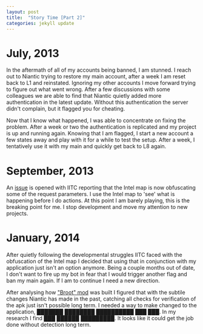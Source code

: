 ```yaml
---
layout: post
title:  "Story Time [Part 2]"
categories: jekyll update
---
```


July, 2013
===

In the aftermath of all of my accounts being banned, I am stunned. I reach out to Niantic trying to restore my main account, after a week I am reset back to L1 and reinstated. Ignoring my other accounts I move forward trying to figure out what went wrong. After a few discussions with some colleagues we are able to find that Niantic quietly added more authentication in the latest update. Without this authentication the server didn't complain, but it flagged you for cheating.

Now that I know what happened, I was able to concentrate on fixing the problem. After a week or two the authentication is replicated and my project is up and running again. Knowing that I am flagged, I start a new account a few states away and play with it for a while to test the setup. After a week, I tentatively use it with my main and quickly get back to L8 again.

September, 2013
==

An [issue](https://github.com/jonatkins/ingress-intel-total-conversion/issues/518) is opened with IITC reporting that the Intel map is now obfuscating some of the request parameters. I use the Intel map to 'see' what is happening before I do actions. At this point I am barely playing, this is the breaking point for me. I stop development and move my attention to new projects.

January, 2014
==

After quietly following the developmental struggles IITC faced with the obfuscation of the Intel map I decided that using that in conjunction with my application just isn't an option anymore. Being a couple months out of date, I don't want to fire up my bot in fear that I would trigger another flag and ban my main again. If I am to continue I need a new direction.

After analysing how ["Broot" mod](http://ingress-apk-mod.o4kapuk.info/) was built I figured that with the subtile changes Niantic has made in the past, catching all checks for verification of the apk just isn't possible long term. I needed a way to make changed to the application, &#9608;&#9608;&#9608;&#9608;&#9608;&#9608;&#9608; &#9608;&#9608;&#9608;&#9608;&#9608;&#9608;&#9608;&#9608; &#9608;&#9608;&#9608;&#9608;&#9608;&#9608;&#9608;&#9608;&#9608;&#9608; &#9608;&#9608;&#9608; &#9608;&#9608;&#9608;. In my research I find &#9608;&#9608;&#9608; &#9608;&#9608;&#9608;&#9608;&#9608;&#9608; &#9608;&#9608;&#9608;&#9608;&#9608;&#9608;&#9608;&#9608;&#9608;. It looks like it could get the job done without detection long term.
